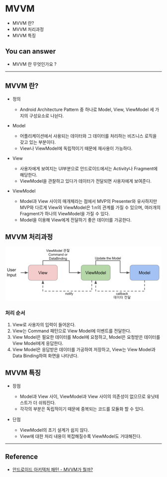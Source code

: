 # MVVM
<!--Table of Contents-->
- MVVM 란?
- MVVM 처리과정
- MVVM 특징

<!-- 어떤 질문을 대답할 수 있어야 하는지-->
## You can answer
- MVVM 란 무엇인가요 ?

<!--Contents-->

---
## MVVM 란?
- 정의
  * Android Architecture Pattern 중 하나로 Model, View, ViewModel 세 가지의 구성요소로 나뉜다.

- Model
  * 어플리케이션에서 사용되는 데이터와 그 데이터를 처리하는 비즈니스 로직을 갖고 있는 부분이다.
  * View나 ViewModel에 독립적이기 때문에 재사용이 가능하다.

- View
  * 사용자에게 보여지는 UI부분으로 안드로이드에서는 Activity나 Fragment에 해당한다.
  * ViewModel을 관찰하고 있다가 데이터가 전달되면 사용자에게 보여준다.

- ViewModel
  * Model과 View 사이의 매개체라는 점에서 MVP의 Presenter와 유사하지만 MVP와 다르게 View와 ViewModel은 1:n의 관계를 가질 수 있으며, 여러개의 Fragment가 하나의 ViewModel을 가질 수 있다.
  * Model을 이용해 View에게 전달하기 좋은 데이터를 가공한다.

## MVVM 처리과정
  ![MVVMProcess](./img/MVVMProcess.PNG)
  ### 처리 순서
  1) View로 사용자의 입력이 들어온다.
  2) View는 Command 패턴으로 View Model에 이벤트를 전달한다.
  3) View Model은 필요한 데이터를 Model에 요청하고, Model은 요청받은 데이터를 View Model에게 응답한다.
  4) View Model은 응답받은 데이터를 가공하여 저장하고, View는 View Model과 Data Binding하여 화면을 나타낸다.


## MVVM 특징
  - 장점
    * Model과 View 사이, ViewModel과 View 사이의 의존성이 없으므로 유닛테스트가 더 쉬워진다.
    * 각각의 부분은 독립적이기 때문에 중복되는 코드를 모듈화 할 수 있다.


  - 단점
    * ViewModel의 초기 설계가 쉽지 않다.
    * View에 대한 처리 내용이 복잡해질수록 ViewModel도 거대해진다.

---
## Reference
- [안드로이드 아키텍처 패턴 - MVVM가 뭘까?](https://velog.io/@jojo_devstory/%EC%95%88%EB%93%9C%EB%A1%9C%EC%9D%B4%EB%93%9C-%EC%95%84%ED%82%A4%ED%85%8D%EC%B2%98-%ED%8C%A8%ED%84%B4-MVVM%EC%9D%B4-%EB%AD%98%EA%B9%8C)
